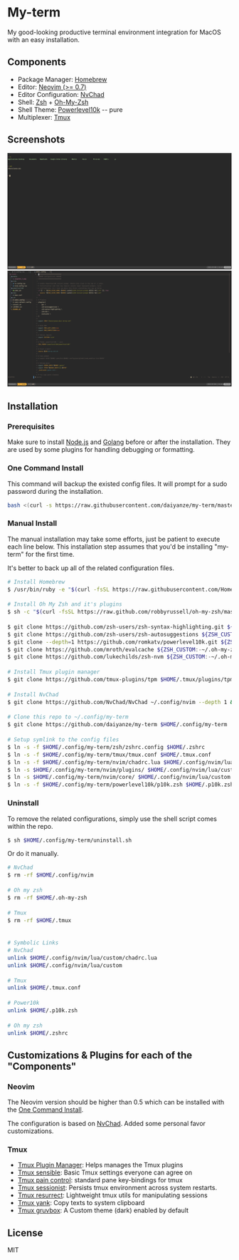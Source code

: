 # My-term

My good-looking productive terminal environment integration for MacOS with an easy installation.

## Components

- Package Manager: [Homebrew](https://brew.sh)
- Editor: [Neovim (>= 0.7)](https://neovim.io)
- Editor Configuration: [NvChad](https://github.com/NvChad/NvChad)
- Shell: [Zsh](https://www.zsh.org) + [Oh-My-Zsh](https://ohmyz.sh)
- Shell Theme: [Powerlevel10k](https://github.com/romkatv/powerlevel10k) -- pure
- Multiplexer: [Tmux](https://github.com/tmux/tmux)

## Screenshots

![snapshot](./media/snapshot_1.png)
![snapshot](./media/snapshot_2.png)

## Installation

### Prerequisites

Make sure to install [Node.js](https://nodejs.org/) and [Golang](https://golang.org) before or after the installation. They are used by some plugins for handling debugging or formatting.

### One Command Install

This command will backup the existed config files. It will prompt for a sudo password during the installation.

```sh
bash <(curl -s https://raw.githubusercontent.com/daiyanze/my-term/master/install.sh)
```

### Manual Install

The manual installation may take some efforts, just be patient to execute each line below. This installation step assumes that you'd be installing "my-term" for the first time.

It's better to back up all of the related configuration files.

```sh
# Install Homebrew
$ /usr/bin/ruby -e "$(curl -fsSL https://raw.githubusercontent.com/Homebrew/install/master/install)"

# Install Oh My Zsh and it's plugins
$ sh -c "$(curl -fsSL https://raw.github.com/robbyrussell/oh-my-zsh/master/tools/install.sh)"

$ git clone https://github.com/zsh-users/zsh-syntax-highlighting.git ${ZSH_CUSTOM:-~/.oh-my-zsh/custom}/plugins/zsh-syntax-highlighting
$ git clone https://github.com/zsh-users/zsh-autosuggestions ${ZSH_CUSTOM:-~/.oh-my-zsh/custom}/plugins/zsh-autosuggestions
$ git clone --depth=1 https://github.com/romkatv/powerlevel10k.git ${ZSH_CUSTOM:-$HOME/.oh-my-zsh/custom}/themes/powerlevel10k
$ git clone https://github.com/mroth/evalcache ${ZSH_CUSTOM:-~/.oh-my-zsh/custom}/plugins/evalcache
$ git clone https://github.com/lukechilds/zsh-nvm ${ZSH_CUSTOM:-~/.oh-my-zsh/custom}/plugins/zsh-nvm

# Install Tmux plugin manager
$ git clone https://github.com/tmux-plugins/tpm $HOME/.tmux/plugins/tpm

# Install NvChad
$ git clone https://github.com/NvChad/NvChad ~/.config/nvim --depth 1 && nvim

# Clone this repo to ~/.config/my-term
$ git clone https://github.com/daiyanze/my-term $HOME/.config/my-term

# Setup symlink to the config files
$ ln -s -f $HOME/.config/my-term/zsh/zshrc.config $HOME/.zshrc
$ ln -s -f $HOME/.config/my-term/tmux/tmux.conf $HOME/.tmux.conf
$ ln -s -f $HOME/.config/my-term/nvim/chadrc.lua $HOME/.config/nvim/lua/custom/chadrc.lua
$ ln -s $HOME/.config/my-term/nvim/plugins/ $HOME/.config/nvim/lua/custom
$ ln -s $HOME/.config/my-term/nvim/core/ $HOME/.config/nvim/lua/custom
$ ln -s -f $HOME/.config/my-term/powerlevel10k/p10k.zsh $HOME/.p10k.zsh
```

### Uninstall

To remove the related configurations, simply use the shell script comes within the repo.

```sh
$ sh $HOME/.config/my-term/uninstall.sh
```

Or do it manually.

```sh
# NvChad
$ rm -rf $HOME/.config/nvim

# Oh my zsh
$ rm -rf $HOME/.oh-my-zsh

# Tmux
$ rm -rf $HOME/.tmux


# Symbolic Links
# NvChad
unlink $HOME/.config/nvim/lua/custom/chadrc.lua
unlink $HOME/.config/nvim/lua/custom

# Tmux 
unlink $HOME/.tmux.conf

# Power10k
unlink $HOME/.p10k.zsh

# Oh my zsh
unlink $HOME/.zshrc
```


## Customizations & Plugins for each of the "Components"

### Neovim

The Neovim version should be higher than 0.5 which can be installed with the [One Command Install](/#one-command-install).

The configuration is based on [NvChad](https://github.com/NvChad/NvChad). Added some personal favor customizations.

### Tmux

- [Tmux Plugin Manager](https://github.com/tmux-plugins/tpm): Helps manages the Tmux plugins
- [Tmux sensible](https://github.com/tmux-plugins/tmux-sensible): Basic Tmux settings everyone can agree on
- [Tmux pain control](https://github.com/tmux-plugins/tmux-pain-control): standard pane key-bindings for tmux
- [Tmux sessionist](https://github.com/tmux-plugins/tmux-sessionist): Persists tmux environment across system restarts.
- [Tmux resurrect](https://github.com/tmux-plugins/tmux-resurrect): Lightweight tmux utils for manipulating sessions
- [Tmux yank](https://github.com/tmux-plugins/tmux-yank): Copy texts to system clipboard
- [Tmux gruvbox](https://github.com/egel/tmux-gruvbox): A Custom theme (dark) enabled by default

## License

MIT
